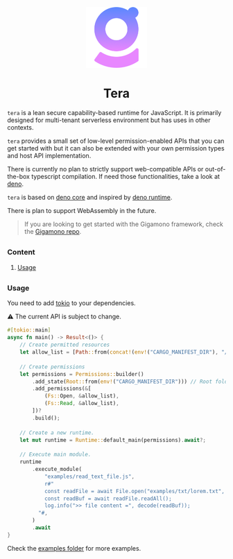 <div align="center">
    <a href="#" target="_blank">
        <img src="https://raw.githubusercontent.com/appcypher/gigamono-assets/main/avatar-gigamono-boxed.png" alt="Gigamono Logo" width="140" height="140"></img>
    </a>
</div>

<h1 align="center">Tera</h1>

`tera` is a lean secure capability-based runtime for JavaScript. It is primarily designed for multi-tenant serverless environment but has uses in other contexts.

`tera` provides a small set of low-level permission-enabled APIs that you can get started with but it can also be extended with your own permission types and host API implementation.

There is currently no plan to strictly support web-compatible APIs or out-of-the-box typescript compilation. If need those functionalities, take a look at [deno](https://github.com/denoland/deno).

`tera` is based on [deno core](https://github.com/denoland/deno/tree/main/core) and inspired by [deno runtime](https://github.com/denoland/deno/tree/main/runtime).

There is plan to support WebAssembly in the future.

> If you are looking to get started with the Gigamono framework, check the [Gigamono repo](https://github.com/gigamono/gigamono).

##

### Content

1. [Usage](#usage)

##

### Usage <a name="usage" />

You need to add [tokio](https://crates.io/crates/tokio) to your dependencies.

:warning: The current API is subject to change.

```rs
#[tokio::main]
async fn main() -> Result<()> {
    // Create permitted resources
    let allow_list = [Path::from(concat!(env!("CARGO_MANIFEST_DIR"), "/", "examples/txt"))];

    // Create permissions
    let permissions = Permissions::builder()
        .add_state(Root::from(env!("CARGO_MANIFEST_DIR"))) // Root folder for files to be accessed.
        .add_permissions(&[
            (Fs::Open, &allow_list),
            (Fs::Read, &allow_list),
        ])?
        .build();

    // Create a new runtime.
    let mut runtime = Runtime::default_main(permissions).await?;

    // Execute main module.
    runtime
        .execute_module(
            "examples/read_text_file.js",
            r#"
            const readFile = await File.open("examples/txt/lorem.txt", { read: true });
            const readBuf = await readFile.readAll();
            log.info(">> file content =", decode(readBuf));
          "#,
        )
        .await
}
```

Check the [examples folder](./examples) for more examples.
